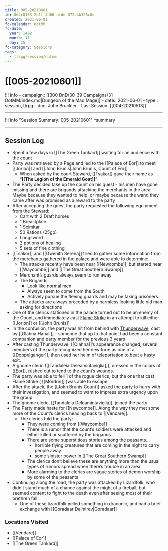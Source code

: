 ```yaml
---
title: 005-20210601
id: 8d4c8153-2b1f-4d06-afdd-072e4b326c8d
created: 2021-06-01
fc-calendar: DotMM
fc-date:
  year: 1492
  month: 11
  day: 25
fc-category: Sessions
tags:
  - ttrpg/session/dotmm
---
```


# [[005-20210601]]

!!! info
    - campaign:: [[300 DnD/30-39 Campaigns/31 DotMM/index.md|Dungeon of the Mad Mage]]
    - date:: 2021-06-01
    - type:: session, ttrpg
    - dm:: John Bruckler
    - Last Session: [[004-20210513]]


---

!!! info "Session Summary: 005-20210601"
    ^summary

---

## Session Log

- Spent a few days in [[The Green Tankard]] waiting for an audience with the count
- Party was retrieved by a Page and led to the [[Palace of Eor]] to meet [[Jorlon]] and [[John Brunis|John Brunis, Count of Eor]]
    -   When asked by the court Steward, [[Tsakor]] gave their name as “**[[The Legion of the Emerald Goat]]**”
- The Party decided take up the count on his quest - his men have gone missing and there are brigands attacking the merchants in the area. Maybe because they wanted to help, or maybe because the wand they came after was promised as a reward to the party
- After accepting the quest the party requested the following equipment from the Steward:
    - Cart with 2 Draft horses
    - 1 Breastplate
    - 1 Scimitar
    - 50 Rations (25gp)
    - Longsword
    - 2 potions of healing
    - 5 sets of fine clothing
- [[Tsakor]] and [[Gwenith Serena]] tried to gather some information from the merchants gathered in the palace and were able to determine:
    - The attacks recently have been near [[Newcombe]], but started near [[Waycombe]] and [[The Great Southern Swamp]]
    - Merchant’s guards always seem to run away
    - The Brigands:
        - Look like normal men
        - Always seem to come from the South
        - Actively pursue the fleeing guards and may be taking prisoners
    - The attacks are always preceded by a harmless looking little old man asking for directions
- One of the clerics stationed in the palace turned out to be an enemy of the Count, and immediately cast [Flame Strike](https://www.dndbeyond.com/spells/flame-strike) in an attempt to kill either [[Jorlon]] or [[John Brunis]]
- In the confusion, the party was hit from behind with [Thunderwave](https://www.dndbeyond.com/spells/thunderwave), cast by [[Olahna Hanali]] - someone that up to that point had been a constant companion and party member for the previous 3 years
- After casting Thunderwave, [[Olahna]]’s appearance changed, several members of the party recognized her new form as one of a [[Doppelganger]], then used her helm of teleportation to beat a hasty exit.
- A gnome cleric ([[Tandaleia Deleamintaviglia]]), dressed in the colors of [[Eor]], rushed out to tend to the count’s wounds.
- The party was able to fell 1 of the rogue clerics, but the one that cast Flame Strike ( [[Mordrin]] )was able to escape.
- After the attack, the [[John Brunis|Count]] asked the party to hurry with their investigation, and seemed to want to impress extra urgency upon the group
- The gnome cleric, [[Tandaleia Deleamintaviglia]], joined the party
- The Party made haste for [[Newcombe]]. Along the way they met some more of the Count’s clerics heading back to [[Vendare]].
    - The clerics told the party:
        - They were coming from [[Waycombe]]
        - There is a rumor that the count’s soldiers were attacked and either killed or scattered by the brigands
        - There are some superstitious stories among the peasants…
            - horrible flying creatures that are coming in the night to carry people away.
            - some sinister power in [[The Great Southern Swamp]]
        - The clerics don’t believe these are anything more than the usual types of rumors spread when there’s trouble in an area.
        - More alarming to the clerics are vague stories of demon worship by some of the peasants
-   Continuing along the road, the party was attacked by Lizardfolk, who didn’t stand much of a chance against the might of a fireball, but seemed content to fight to the death even after seeing most of their brethren fall.
    -   One of these lizardfolk yelled something in draconic, and had a brief exchange with [[Goradaar Delmirev|Goradaar]]

### Locations Visited

-   [[Vendare]]
-   [[Palace of Eor]]
-   [[The Green Tankard]]


